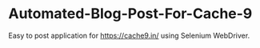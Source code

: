 # Automated-Blog-Post-For-Cache-9
Easy to post application for https://cache9.in/ using Selenium WebDriver.
